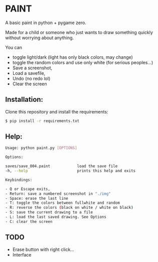 # PAINT

A basic paint in python + pygame zero.

Made for a child or someone who just wants to draw something quickly without worrying about anything.

You can

- toggle light/dark (light has only black colors, may change)
- toggle the random colors and use only white (for serious peoples...)
- Save a screenshot,
- Load a savefile,
- Undo (no redo lol)
- Clear the screen

## Installation:

Clone this repository and install the requirements:

```bash
$ pip install -r requirements.txt
```

## Help:

```sh
Usage: python paint.py [OPTIONS]

Options:

saves/save_004.paint            load the save file
-h, --help                      prints this help and exits

Keybindings:

- Q or Escape exits,
- Return: save a numbered screenshot in "./img"
- Space: erase the last line
- T: toggle the colors between fullwhite and random
- R: reverse the colors (black on white / white on black)
- S: save the current drawing to a file
- L: load the last saved drawing. See Options
- C: clear the screen
```

## TODO

- Erase button with right click...
- Interface
